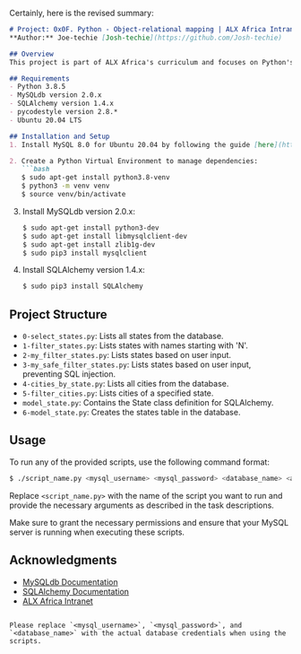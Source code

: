 Certainly, here is the revised summary:

```markdown
# Project: 0x0F. Python - Object-relational mapping | ALX Africa Intranet
**Author:** Joe-techie [Josh-techie](https://github.com/Josh-techie)

## Overview
This project is part of ALX Africa's curriculum and focuses on Python's Object-Relational Mapping (ORM) techniques, particularly using SQLAlchemy. The goal is to bridge the gap between Python programming and databases, enabling seamless interaction and data manipulation. By leveraging ORM, we abstract away the underlying SQL queries, making database operations more Pythonic and less dependent on specific storage solutions.

## Requirements
- Python 3.8.5
- MySQLdb version 2.0.x
- SQLAlchemy version 1.4.x
- pycodestyle version 2.8.*
- Ubuntu 20.04 LTS

## Installation and Setup
1. Install MySQL 8.0 for Ubuntu 20.04 by following the guide [here](https://example.com/mysql-installation-guide).

2. Create a Python Virtual Environment to manage dependencies:
   ```bash
   $ sudo apt-get install python3.8-venv
   $ python3 -m venv venv
   $ source venv/bin/activate
   ```

3. Install MySQLdb version 2.0.x:
   ```bash
   $ sudo apt-get install python3-dev
   $ sudo apt-get install libmysqlclient-dev
   $ sudo apt-get install zlib1g-dev
   $ sudo pip3 install mysqlclient
   ```

4. Install SQLAlchemy version 1.4.x:
   ```bash
   $ sudo pip3 install SQLAlchemy
   ```

## Project Structure
- `0-select_states.py`: Lists all states from the database.
- `1-filter_states.py`: Lists states with names starting with 'N'.
- `2-my_filter_states.py`: Lists states based on user input.
- `3-my_safe_filter_states.py`: Lists states based on user input, preventing SQL injection.
- `4-cities_by_state.py`: Lists all cities from the database.
- `5-filter_cities.py`: Lists cities of a specified state.
- `model_state.py`: Contains the State class definition for SQLAlchemy.
- `6-model_state.py`: Creates the states table in the database.

## Usage
To run any of the provided scripts, use the following command format:
```bash
$ ./script_name.py <mysql_username> <mysql_password> <database_name> <additional_arguments>
```

Replace `<script_name.py>` with the name of the script you want to run and provide the necessary arguments as described in the task descriptions.

Make sure to grant the necessary permissions and ensure that your MySQL server is running when executing these scripts.

## Acknowledgments
- [MySQLdb Documentation](https://example.com/mysql-docs)
- [SQLAlchemy Documentation](https://example.com/sqlalchemy-docs)
- [ALX Africa Intranet](https://example.com/alx-africa)
```

Please replace `<mysql_username>`, `<mysql_password>`, and `<database_name>` with the actual database credentials when using the scripts.